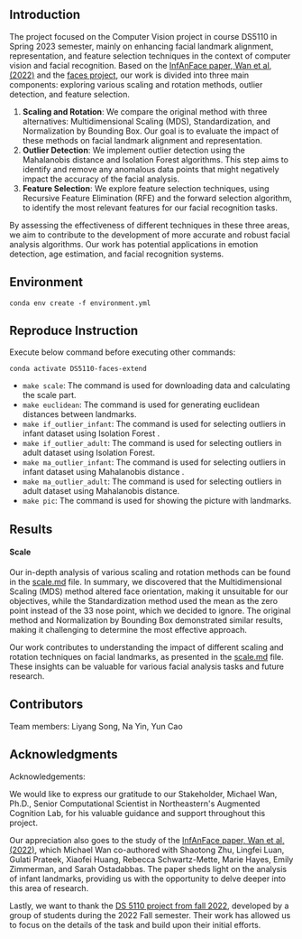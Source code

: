## Introduction

The project focused on the Computer Vision project in course DS5110 in Spring 2023 semester, mainly on enhancing facial
landmark alignment, representation, and feature selection techniques in the context of computer vision and facial
recognition. Based on the [InfAnFace paper, Wan et al, (2022)](https://arxiv.org/abs/2110.08935) and
the [faces project](https://github.com/ds5110/faces), our work is divided into three main components: exploring various
scaling and rotation methods, outlier detection, and feature selection.

1. **Scaling and Rotation**: We compare the original method with three alternatives: Multidimensional Scaling (MDS),
   Standardization, and Normalization by Bounding Box. Our goal is to evaluate the impact of these methods on facial
   landmark alignment and representation.
2. **Outlier Detection**: We implement outlier detection using the Mahalanobis distance and Isolation Forest algorithms.
   This step aims to identify and remove any anomalous data points that might negatively impact the accuracy of the
   facial analysis.
3. **Feature Selection**: We explore feature selection techniques, using Recursive Feature Elimination (RFE) and the
   forward selection algorithm, to identify the most relevant features for our facial recognition tasks.

By assessing the effectiveness of different techniques in these three areas, we aim to contribute to the development of
more accurate and robust facial analysis algorithms. Our work has potential applications in emotion detection, age
estimation, and facial recognition systems.

## Environment

```shell
conda env create -f environment.yml
```

## Reproduce Instruction

Execute below command before executing other commands:

```shell
conda activate DS5110-faces-extend
```

- `make scale`: The command is used for downloading data and calculating the scale part.
- `make euclidean`: The command is used for generating euclidean distances between landmarks.
- `make if_outlier_infant`: The command is used for selecting outliers in infant dataset using Isolation Forest .
- `make if_outlier_adult`: The command is used for selecting outliers in adult dataset using Isolation Forest.
- `make ma_outlier_infant`: The command is used for selecting outliers in infant dataset using Mahalanobis distance .
- `make ma_outlier_adult`: The command is used for selecting outliers in adult dataset using Mahalanobis distance.
- `make pic`: The command is used for showing the picture with landmarks.

## Results

#### Scale

Our in-depth analysis of various scaling and rotation methods can be found in the [scale.md](./scale.md)  file. In
summary, we
discovered that the Multidimensional Scaling (MDS) method altered face orientation, making it unsuitable for our
objectives, while the Standardization method used the mean as the zero point instead of the 33 nose point, which we
decided to ignore. The original
method and Normalization by Bounding Box demonstrated similar results, making it challenging to determine the most
effective approach.

Our work contributes to understanding the impact of different scaling and rotation techniques on facial landmarks, as
presented in the [scale.md](./scale.md)  file. These insights can be valuable for various facial analysis tasks and
future research.

## Contributors

Team members: Liyang Song, Na Yin, Yun Cao

## Acknowledgments

Acknowledgements:

We would like to express our gratitude to our Stakeholder, Michael Wan, Ph.D., Senior Computational Scientist in
Northeastern's Augmented Cognition Lab, for his valuable guidance and support throughout this project.

Our appreciation also goes to the study of the [InfAnFace paper, Wan et al, (2022)](https://arxiv.org/abs/2110.08935),
which Michael Wan co-authored with
Shaotong Zhu, Lingfei Luan, Gulati Prateek, Xiaofei Huang, Rebecca Schwartz-Mette, Marie Hayes, Emily Zimmerman, and
Sarah Ostadabbas. The paper sheds light on the analysis of infant landmarks, providing us with the opportunity to delve
deeper into this area of research.

Lastly, we want to thank the [DS 5110 project from fall 2022](https://github.com/ds5110/faces), developed by a group of
students during the 2022 Fall
semester. Their work has allowed us to focus on the details of the task and build upon their initial efforts.
